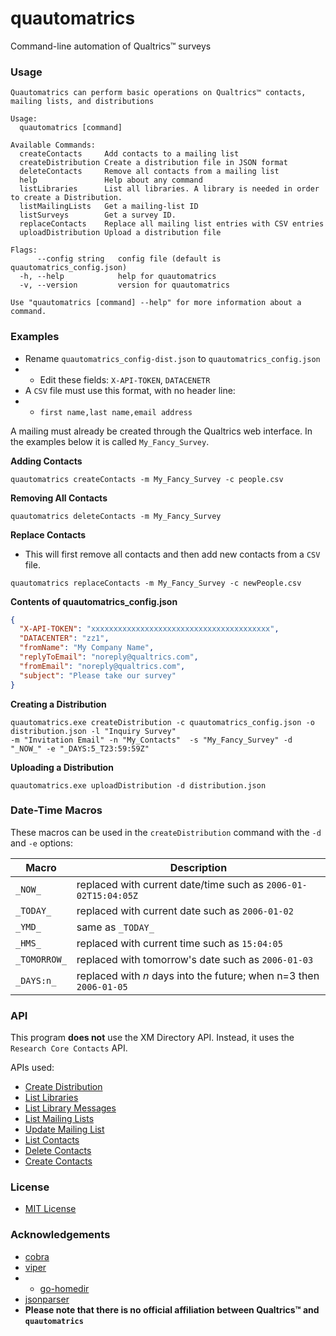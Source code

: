 # quautomatrics
Command-line automation of Qualtrics™ surveys

### Usage

```
Quautomatrics can perform basic operations on Qualtrics™ contacts, mailing lists, and distributions

Usage:
  quautomatrics [command]

Available Commands:
  createContacts     Add contacts to a mailing list
  createDistribution Create a distribution file in JSON format
  deleteContacts     Remove all contacts from a mailing list
  help               Help about any command
  listLibraries      List all libraries. A library is needed in order to create a Distribution.
  listMailingLists   Get a mailing-list ID
  listSurveys        Get a survey ID.
  replaceContacts    Replace all mailing list entries with CSV entries
  uploadDistribution Upload a distribution file

Flags:
      --config string   config file (default is quautomatrics_config.json)
  -h, --help            help for quautomatrics
  -v, --version         version for quautomatrics

Use "quautomatrics [command] --help" for more information about a command.

```

### Examples

* Rename `quautomatrics_config-dist.json` to `quautomatrics_config.json`
* * Edit these fields: `X-API-TOKEN`, `DATACENETR`
* A `CSV` file must use this format, with no header line:
* * `first name,last name,email address`
    
A mailing must already be created through the Qualtrics web interface.
In the examples below it is called `My_Fancy_Survey`.

**Adding Contacts**
```shell
quautomatrics createContacts -m My_Fancy_Survey -c people.csv
```

**Removing All Contacts**
```shell
quautomatrics deleteContacts -m My_Fancy_Survey
```

**Replace Contacts**
* This will first remove all contacts and then add new contacts from a `CSV` file.

```shell
quautomatrics replaceContacts -m My_Fancy_Survey -c newPeople.csv
```

**Contents of quautomatrics_config.json**
```json
{
  "X-API-TOKEN": "xxxxxxxxxxxxxxxxxxxxxxxxxxxxxxxxxxxxxxxx",
  "DATACENTER": "zz1",
  "fromName": "My Company Name",
  "replyToEmail": "noreply@qualtrics.com",
  "fromEmail": "noreply@qualtrics.com",
  "subject": "Please take our survey"
}
```

**Creating a Distribution**
```shell
quautomatrics.exe createDistribution -c quautomatrics_config.json -o distribution.json -l "Inquiry Survey" 
-m "Invitation Email" -n "My_Contacts"  -s "My_Fancy_Survey" -d "_NOW_" -e "_DAYS:5_T23:59:59Z"
```

**Uploading a Distribution**
```shell
quautomatrics.exe uploadDistribution -d distribution.json
```

### Date-Time Macros

These macros can be used in the `createDistribution` command with the `-d` and `-e` options:

| Macro         | Description 
|---------------|------------- 
| `_NOW_`       | replaced with current date/time such as `2006-01-02T15:04:05Z` |
| `_TODAY_`     | replaced with current date such as `2006-01-02` |
| `_YMD_`       | same as `_TODAY_` |
| `_HMS_`       | replaced with current time such as `15:04:05` | 
| `_TOMORROW_`  | replaced with tomorrow's date such as `2006-01-03` | 
| `_DAYS:n_`    | replaced with *n* days into the future; when n=3 then `2006-01-05` |

### API

This program **does not** use the XM Directory API. Instead, it uses the `Research Core Contacts` API.

APIs used:

* [Create Distribution](https://api.qualtrics.com/instructions/reference/distributions.json/paths/~1distributions/post)
* [List Libraries](https://api.qualtrics.com/instructions/reference/libraries.json/paths/~1libraries/get)
* [List Library Messages](https://api.qualtrics.com/instructions/reference/libraries.json/paths/~1libraries~1%7BlibraryId%7D~1messages/get)
* [List Mailing Lists](https://api.qualtrics.com/instructions/reference/researchCore.json/paths/~1mailinglists/get)
* [Update Mailing List](https://api.qualtrics.com/instructions/reference/researchCore.json/paths/~1mailinglists~1%7BmailingListId%7D/put)
* [List Contacts](https://api.qualtrics.com/instructions/reference/researchCore.json/paths/~1mailinglists~1%7BmailingListId%7D~1contacts/get)
* [Delete Contacts](https://api.qualtrics.com/instructions/reference/researchCore.json/paths/~1mailinglists~1%7BmailingListId%7D~1contacts~1%7BcontactId%7D/delete)
* [Create Contacts](https://api.qualtrics.com/instructions/reference/researchCore.json/paths/~1mailinglists~1%7BmailingListId%7D~1contacts/post)

### License
* [MIT License](https://github.com/jftuga/quautomatrics/blob/main/LICENSE)

### Acknowledgements
* [cobra](https://github.com/spf13/cobra)
* [viper](https://github.com/spf13/viper)
* * [go-homedir](https://github.com/mitchellh/go-homedir) 
* [jsonparser](https://github.com/buger/jsonparser)
* **Please note that there is no official affiliation between Qualtrics™ and `quautomatrics`**
